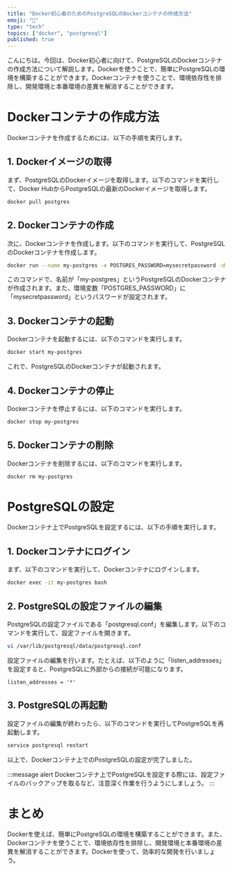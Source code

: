 ```yaml
---
title: "Docker初心者のためのPostgreSQLのDockerコンテナの作成方法"
emoji: "🐘"
type: "tech"
topics: ["docker", "postgresql"]
published: true
---
```


こんにちは。今回は、Docker初心者に向けて、PostgreSQLのDockerコンテナの作成方法について解説します。Dockerを使うことで、簡単にPostgreSQLの環境を構築することができます。Dockerコンテナを使うことで、環境依存性を排除し、開発環境と本番環境の差異を解消することができます。

# Dockerコンテナの作成方法

Dockerコンテナを作成するためには、以下の手順を実行します。

## 1. Dockerイメージの取得

まず、PostgreSQLのDockerイメージを取得します。以下のコマンドを実行して、Docker HubからPostgreSQLの最新のDockerイメージを取得します。

```bash
docker pull postgres
```

## 2. Dockerコンテナの作成

次に、Dockerコンテナを作成します。以下のコマンドを実行して、PostgreSQLのDockerコンテナを作成します。

```bash
docker run --name my-postgres -e POSTGRES_PASSWORD=mysecretpassword -d postgres
```

このコマンドで、名前が「my-postgres」というPostgreSQLのDockerコンテナが作成されます。また、環境変数「POSTGRES_PASSWORD」に「mysecretpassword」というパスワードが設定されます。

## 3. Dockerコンテナの起動

Dockerコンテナを起動するには、以下のコマンドを実行します。

```bash
docker start my-postgres
```

これで、PostgreSQLのDockerコンテナが起動されます。

## 4. Dockerコンテナの停止

Dockerコンテナを停止するには、以下のコマンドを実行します。

```bash
docker stop my-postgres
```

## 5. Dockerコンテナの削除

Dockerコンテナを削除するには、以下のコマンドを実行します。

```bash
docker rm my-postgres
```

# PostgreSQLの設定

Dockerコンテナ上でPostgreSQLを設定するには、以下の手順を実行します。

## 1. Dockerコンテナにログイン

まず、以下のコマンドを実行して、Dockerコンテナにログインします。

```bash
docker exec -it my-postgres bash
```

## 2. PostgreSQLの設定ファイルの編集

PostgreSQLの設定ファイルである「postgresql.conf」を編集します。以下のコマンドを実行して、設定ファイルを開きます。

```bash
vi /var/lib/postgresql/data/postgresql.conf
```

設定ファイルの編集を行います。たとえば、以下のように「listen_addresses」を設定すると、PostgreSQLに外部からの接続が可能になります。

```
listen_addresses = '*'
```

## 3. PostgreSQLの再起動

設定ファイルの編集が終わったら、以下のコマンドを実行してPostgreSQLを再起動します。

```bash
service postgresql restart
```

以上で、Dockerコンテナ上でのPostgreSQLの設定が完了しました。

:::message alert
Dockerコンテナ上でPostgreSQLを設定する際には、設定ファイルのバックアップを取るなど、注意深く作業を行うようにしましょう。
:::

# まとめ

Dockerを使えば、簡単にPostgreSQLの環境を構築することができます。また、Dockerコンテナを使うことで、環境依存性を排除し、開発環境と本番環境の差異を解消することができます。Dockerを使って、効率的な開発を行いましょう。
